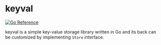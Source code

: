 # keyval
[![Go Reference](https://pkg.go.dev/badge/github.com/sina-devel/keyval.svg)](https://pkg.go.dev/github.com/sina-devel/keyval)

keyval is a simple key-value storage library written in Go and its back can be customized by implementing `Store` interface.
